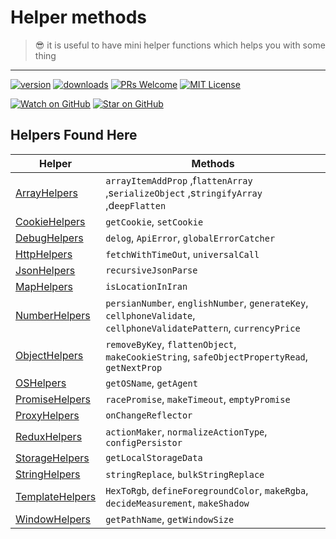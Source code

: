 # Helper methods
> 😎 it is useful to have mini helper functions which helps you with some thing
----

[![version](https://img.shields.io/npm/v/@snappmarket/helpers.svg?style=flat-square)](https://www.npmjs.com/package/@snappmarket/helpers)
[![downloads](https://img.shields.io/npm/dm/@snappmarket/helpers.svg?style=flat-square)](http://www.npmtrends.com/@snappmarket/helpers)
[![PRs Welcome](https://img.shields.io/badge/PRs-welcome-brightgreen.svg?style=flat-square)](http://makeapullrequest.com)
[![MIT License](https://img.shields.io/npm/l/@snappmarket/helpers.svg?style=flat-square)](https://github.com/snappmarket/frontend-toolbox/tree/master/packages/useDidUpdateEffect/blob/master/LICENSE.md)

[![Watch on GitHub](https://img.shields.io/github/watchers/snappmarket/frontend-toolbox.svg?style=social)](https://github.com/snappmarket/frontend-toolbox/watchers)
[![Star on GitHub](https://img.shields.io/github/stars/snappmarket/frontend-toolbox.svg?style=social)](https://github.com/snappmarket/frontend-toolbox/stargazers)


## Helpers Found Here

| Helper                                                                                                                | Methods |
| --------------------------------------------------------------------------------------------------------------------- | -------- | 
| [ArrayHelpers](https://github.com/snappmarket/frontend-toolbox/tree/master/packages/helpers/packages/ArrayHelpers)         | `arrayItemAddProp` ,f`lattenArray` ,s`erializeObject` ,s`tringifyArray` ,d`eepFlatten`   |
| [CookieHelpers](https://github.com/snappmarket/frontend-toolbox/tree/master/packages/helpers/packages/CookieHelpers)       | `getCookie`, `setCookie`   |  
| [DebugHelpers](https://github.com/snappmarket/frontend-toolbox/tree/master/packages/helpers/packages/DebugHelpers)         | `delog`, `ApiError`, `globalErrorCatcher`    |  
| [HttpHelpers](https://github.com/snappmarket/frontend-toolbox/tree/master/packages/helpers/packages/HttpHelpers)           | `fetchWithTimeOut`, `universalCall`   |  
| [JsonHelpers](https://github.com/snappmarket/frontend-toolbox/tree/master/packages/helpers/packages/JsonHelpers)           | `recursiveJsonParse` |  
| [MapHelpers](https://github.com/snappmarket/frontend-toolbox/tree/master/packages/helpers/packages/MapHelpers)             | `isLocationInIran`    | 
| [NumberHelpers](https://github.com/snappmarket/frontend-toolbox/tree/master/packages/helpers/packages/NumberHelpers)       | `persianNumber`, `englishNumber`, `generateKey`, `cellphoneValidate`, `cellphoneValidatePattern`, `currencyPrice`  | 
| [ObjectHelpers](https://github.com/snappmarket/frontend-toolbox/tree/master/packages/helpers/packages/ObjectHelpers)       | `removeByKey`, `flattenObject`, `makeCookieString`, `safeObjectPropertyRead`, `getNextProp`   | 
| [OSHelpers](https://github.com/snappmarket/frontend-toolbox/tree/master/packages/helpers/packages/OSHelpers)               | `getOSName`, `getAgent` | 
| [PromiseHelpers](https://github.com/snappmarket/frontend-toolbox/tree/master/packages/helpers/packages/PromiseHelpers)     | `racePromise`, `makeTimeout`, `emptyPromise`  | 
| [ProxyHelpers](https://github.com/snappmarket/frontend-toolbox/tree/master/packages/helpers/packages/ProxyHelpers)         | `onChangeReflector` | 
| [ReduxHelpers](https://github.com/snappmarket/frontend-toolbox/tree/master/packages/helpers/packages/ReduxHelpers)         | `actionMaker`, `normalizeActionType`, `configPersistor`   | 
| [StorageHelpers](https://github.com/snappmarket/frontend-toolbox/tree/master/packages/helpers/packages/StorageHelpers)     | `getLocalStorageData` |  
| [StringHelpers](https://github.com/snappmarket/frontend-toolbox/tree/master/packages/helpers/packages/StringHelpers)       | `stringReplace`, `bulkStringReplace` | 
| [TemplateHelpers](https://github.com/snappmarket/frontend-toolbox/tree/master/packages/helpers/packages/TemplateHelpers)   | `HexToRgb`, `defineForegroundColor`, `makeRgba`, `decideMeasurement`, `makeShadow`  | 
| [WindowHelpers](https://github.com/snappmarket/frontend-toolbox/tree/master/packages/helpers/packages/WindowHelpers)       | `getPathName`, `getWindowSize`    | 

